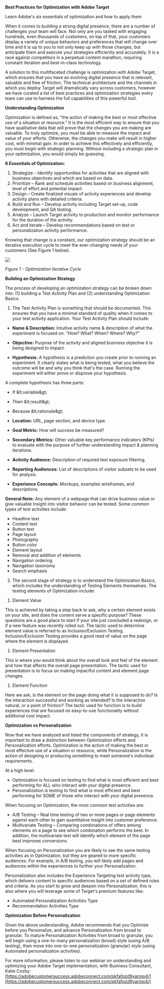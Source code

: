 **Best Practices for Optimization with Adobe Target**

Learn Adobe&#39;s six essentials of optimization and how to apply them

When it comes to building a strong digital presence, there are a number of challenges your team will face. Not only are you tasked with engaging hundreds, even thousands of customers, on top of that, your customers display a variety of unique behaviors and preferences that will change over time and it is up to you to not only keep up with those changes, but anticipate them and execute your strategies efficiently and accurately. It is a race against competitors in a perpetual content marathon, requiring constant iteration and best-in-class technology.

A solution to this multifaceted challenge is optimization with Adobe Target, which ensures that you have an evolving digital presence that is relevant, valuable and free of friction. The technical architecture and the channels in which you deploy Target will dramatically vary across customers, however we have curated a list of best practices and optimization strategies every team can use to harness the full capabilities of this powerful tool.

**Understanding Optimization**

Optimization is defined as, &quot;the action of making the best or most effective use of a situation or resource.&quot; It is the most efficient way to ensure that you have qualitative data that will prove that the changes you are making are valuable. To truly optimize, you must be able to measure the impact and value of your efforts. Otherwise, the changes you make will result in higher cost, with minimal gain. In order to achieve this effectively and efficiently, you must begin with strategic planning. Without including a strategic plan in your optimization, you would simply be guessing.

**6 Essentials of Optimization:**

1. Strategize – Identify opportunities for activities that are aligned with business objectives and which are based on data.
2. Prioritize – Rank and schedule activities based on business alignment, level of effort and potential impact.
3. Design – Create finalized visuals of activity experiences and develop activity plans with detailed criteria.
4. Build and Run – Develop activity including Target set-up, code development, and QA testing.
5. Analyze – Launch Target activity to production and monitor performance for the duration of the activity.
6. Act and iterate – Develop recommendations based on test or personalization activity performance.

Knowing that change is a constant, our optimization strategy should be an iterative execution cycle to meet the ever-changing needs of your customers (See Figure 1 below).

![](RackMultipart20220405-4-o1jh9u_html_c1edf38d38033d75.png)

_Figure 1 - Optimization Iterative Cycle_

**Building an Optimization Strategy**

The process of developing an optimization strategy can be broken down into: (1) building a Test Activity Plan and (2) understanding Optimization Basics.

1) The Test Activity Plan is something that should be documented. This ensures that you have a minimal standard of quality when it comes to your test activity application. Your Test Activity Plan should include:

- **Name &amp; Description:** Intuitive activity name &amp; description of what the experiment is focused on. &quot;How? What? When? Where? Why?&quot;

- **Objective:** Purpose of the activity and aligned business objective it is being designed to impact.
- **Hypothesis:** A hypothesis is a prediction you create prior to running an experiment. It clearly states what is being tested, what you believe the outcome will be and why you think that&#39;s the case. Running the experiment will either prove or disprove your hypothesis.

A complete hypothesis has three parts:

- If \&lt;variable\&gt;
- Then \&lt;result\&gt;
- Because \&lt;rationale\&gt;

- **Location:** URL, page section, and device type.
- **Goal Metric:** How will success be measured?
- **Secondary Metrics:** Other valuable key performance indicators (KPIs) to evaluate with the purpose of further understanding impact &amp; planning iterations.
- **Activity Audience:** Description of required test exposure filtering.
- **Reporting Audiences:** List of descriptions of visitor subsets to be used for analysis.
- **Experience Concepts:** Mockups, examples wireframes, and descriptions.

**General Note:** Any element of a webpage that can drive business value or give valuable insight into visitor behavior can be tested. Some common types of test activities include:

- Headline text
- Content text
- Button text
- Page layout
- Photography
- Button color
- Element layout
- Removal and addition of elements
- Navigation ordering
- Navigation taxonomy
- Search emphasis

2) The second stage of strategy is to understand the Optimization Basics, which includes the understanding of Testing Elements themselves. The testing elements of Optimization include:

1. Element Value

This is achieved by taking a step back to ask, why a certain element exists on your site, and does the content serve a specific purpose? These questions are a good place to start if your site just concluded a redesign, or if a new feature was recently rolled out. The tactic used to determine element value is referred to as Inclusion/Exclusion Testing. Inclusion/Exclusion Testing provides a good read of value on the page where the element is displayed.

1. Element Presentation

This is where you would think about the overall look and feel of the element and how that affects the overall page presentation. The tactic used for presentation is to focus on making impactful content and element page changes.

1. Element Function

Here we ask, is the element on the page doing what it is supposed to do? Is the interaction successful and working as intended? Is the interaction natural, or a point of friction? The tactic used for function is to build experiences that are focused on easy-to-use functionality without additional cost impact.

**Optimization vs Personalization**

Now that we have analyzed and listed the components of strategy, it is important to draw a distinction between Optimization efforts and Personalization efforts. Optimization is the action of making the best or most effective use of a situation or resource, while Personalization is the action of designing or producing something to meet someone&#39;s individual requirements.

At a high level:

- Optimization is focused on testing to find what is most efficient and best performing for ALL who interact with your digital presence.
- Personalization is testing to find what is most efficient and best performing for SOME of those who interact with your digital presence.

When focusing on Optimization, the most common test activities are:

- A/B Testing – Real time testing of two or more pages or page elements against each other to gain quantitative insight into customer preference.
- Multivariate Testing – Comparing combinations of offers among elements on a page to see which combination performs the best. In addition, the multivariate test will identify which element of the page best improves conversions.

When focusing on Personalization you are likely to see the same testing activities as in Optimization, but they are geared to more specific audiences. For example, in A/B testing, you will likely add pages and audiences within the experiences to further your Personalization.

Personalization also includes the Experience Targeting test activity type, which delivers content to specific audiences based on a set of defined rules and criteria. As you start to grow and deepen into Personalization, this is also where you will leverage some of Target&#39;s premium features like:

- Automated Personalization Activities Type
- Recommendation Activities Type

**Optimization Before Personalization**

Given the above understanding, Adobe recommends that you Optimize before you Personalize, and advance Personalization from broad to granular. To mature Personalization Activities from broad to granular, you will begin using a one-to-many personalization (broad) style (using A/B testing), then move into one-to-one personalization (granular) style (using Automated personalization activities).

For more information, please listen to our webinar on understanding and optimizing your Adobe Target implementation, with Business Consultant, Katie Cozby: [https://adobecustomersuccess.adobeconnect.com/pkfafpzd9yarmp4/](https://adobecustomersuccess.adobeconnect.com/pkfafpzd9yarmp4/)